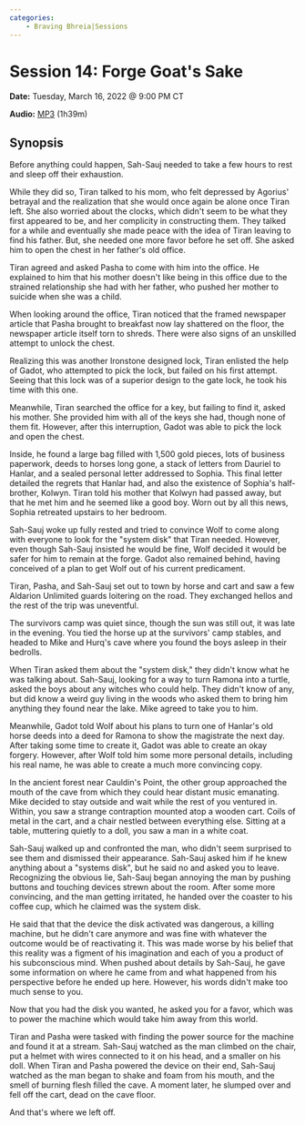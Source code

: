 ```yaml
---
categories:
    - Braving Bhreia|Sessions
---
```

# Session 14: Forge Goat's Sake

**Date:** Tuesday, March 16, 2022 @ 9:00 PM CT

**Audio:** [MP3](https://drive.google.com/file/d/1QeE4o-pzbCV-24GeqfJTWsoE4623Mxg5/view?usp=sharing) (1h39m)

## Synopsis

Before anything could happen, Sah-Sauj needed to take a few hours to rest and sleep off their exhaustion.

While they did so, Tiran talked to his mom, who felt depressed by Agorius' betrayal and the realization that she would once again be alone once Tiran left. She also worried about the clocks, which didn't seem to be what they first appeared to be, and her complicity in constructing them. They talked for a while and eventually she made peace with the idea of Tiran leaving to find his father. But, she needed one more favor before he set off. She asked him to open the chest in her father's old office.

Tiran agreed and asked Pasha to come with him into the office. He explained to him that his mother doesn't like being in this office due to the strained relationship she had with her father, who pushed her mother to suicide when she was a child.

When looking around the office, Tiran noticed that the framed newspaper article that Pasha brought to breakfast now lay shattered on the floor, the newspaper article itself torn to shreds. There were also signs of an unskilled attempt to unlock the chest.

Realizing this was another Ironstone designed lock, Tiran enlisted the help of Gadot, who attempted to pick the lock, but failed on his first attempt. Seeing that this lock was of a superior design to the gate lock, he took his time with this one.

Meanwhile, Tiran searched the office for a key, but failing to find it, asked his mother. She provided him with all of the keys she had, though none of them fit. However, after this interruption, Gadot was able to pick the lock and open the chest.

Inside, he found a large bag filled with 1,500 gold pieces, lots of business paperwork, deeds to horses long gone, a stack of letters from Dauriel to Hanlar, and a sealed personal letter addressed to Sophia. This final letter detailed the regrets that Hanlar had, and also the existence of Sophia's half-brother, Kolwyn. Tiran told his mother that Kolwyn had passed away, but that he met him and he seemed like a good boy. Worn out by all this news, Sophia retreated upstairs to her bedroom.

Sah-Sauj woke up fully rested and tried to convince Wolf to come along with everyone to look for the "system disk" that Tiran needed. However, even though Sah-Sauj insisted he would be fine, Wolf decided it would be safer for him to remain at the forge. Gadot also remained behind, having conceived of a plan to get Wolf out of his current predicament.

Tiran, Pasha, and Sah-Sauj set out to town by horse and cart and saw a few Aldarion Unlimited guards loitering on the road. They exchanged hellos and the rest of the trip was uneventful.

The survivors camp was quiet since, though the sun was still out, it was late in the evening. You tied the horse up at the survivors' camp stables, and headed to Mike and Hurq's cave where you found the boys asleep in their bedrolls.

When Tiran asked them about the "system disk," they didn't know what he was talking about. Sah-Sauj, looking for a way to turn Ramona into a turtle, asked the boys about any witches who could help. They didn't know of any, but did know a weird guy living in the woods who asked them to bring him anything they found near the lake. Mike agreed to take you to him.

Meanwhile, Gadot told Wolf about his plans to turn one of Hanlar's old horse deeds into a deed for Ramona to show the magistrate the next day. After taking some time to create it, Gadot was able to create an okay forgery. However, after Wolf told him some more personal details, including his real name, he was able to create a much more convincing copy.

In the ancient forest near Cauldin's Point, the other group approached the mouth of the cave from which they could hear distant music emanating. Mike decided to stay outside and wait while the rest of you ventured in. Within, you saw a strange contraption mounted atop a wooden cart. Coils of metal in the cart, and a chair nestled between everything else. Sitting at a table, muttering quietly to a doll, you saw a man in a white coat.

Sah-Sauj walked up and confronted the man, who didn't seem surprised to see them and dismissed their appearance. Sah-Sauj asked him if he knew anything about a "systems disk", but he said no and asked you to leave. Recognizing the obvious lie, Sah-Sauj began annoying the man by pushing buttons and touching devices strewn about the room. After some more convincing, and the man getting irritated, he handed over the coaster to his coffee cup, which he claimed was the system disk.

He said that that the device the disk activated was dangerous, a killing machine, but he didn't care anymore and was fine with whatever the outcome would be of reactivating it. This was made worse by his belief that this reality was a figment of his imagination and each of you a product of his subconscious mind. When pushed about details by Sah-Sauj, he gave some information on where he came from and what happened from his perspective before he ended up here. However, his words didn't make too much sense to you.

Now that you had the disk you wanted, he asked you for a favor, which was to power the machine which would take him away from this world.

Tiran and Pasha were tasked with finding the power source for the machine and found it at a stream. Sah-Sauj watched as the man climbed on the chair, put a helmet with wires connected to it on his head, and a smaller on his doll. When Tiran and Pasha powered the device on their end, Sah-Sauj watched as the man began to shake and foam from his mouth, and the smell of burning flesh filled the cave. A moment later, he slumped over and fell off the cart, dead on the cave floor.

And that's where we left off.

